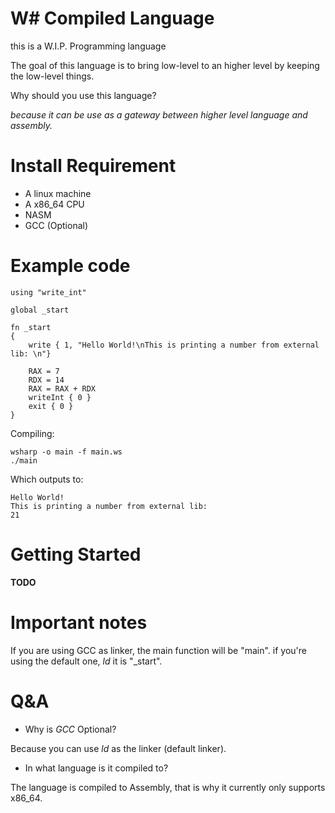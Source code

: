 # W# Compiled Language
this is a W.I.P. Programming language

The goal of this language is to bring low-level to an higher level by keeping the low-level things.

Why should you use this language?

*because it can be use as a gateway between higher level language and assembly.*



# Install Requirement
- A linux machine
- A x86_64 CPU
- NASM
- GCC (Optional)

# Example code
```
using "write_int"

global _start

fn _start
{
    write { 1, "Hello World!\nThis is printing a number from external lib: \n"}
    
    RAX = 7
    RDX = 14
    RAX = RAX + RDX
    writeInt { 0 }
    exit { 0 }
}
```
Compiling:
```
wsharp -o main -f main.ws
./main
```
Which outputs to:
```
Hello World!
This is printing a number from external lib: 
21
```

# Getting Started

**TODO**

# Important notes

If you are using GCC as linker, the main function will be "main". if you're using the default one, *ld* it is "_start".

# Q&A

- Why is *GCC* Optional?

Because you can use *ld* as the linker (default linker).

- In what language is it compiled to?

The language is compiled to Assembly, that is why it currently only supports x86_64.